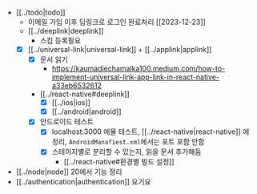 - [[../todo|todo]]
  - 이메일 가입 이후 딥링크로 로그인 완료처리 [[2023-12-23]]
  - [[../deeplink|deeplink]]
    - 스킴 등록필요
  - [X] [[../universal-link|universal-link]] + [[../applink|applink]]
    - [X] 문서 읽기
      + https://kaumadiechamalka100.medium.com/how-to-implement-universal-link-app-link-in-react-native-a33eb6532612
    + [[../react-native#deeplink]] 
      - [X] [[../ios|ios]]
      - [X] [[../android|android]]
    - [X] 안드로이드 테스트
      - [X] localhost:3000 에뮬 테스트, [[../react-native|react-native]] 에 정리, `AndroidManafiest.xml`에서는 포트 포함 안함
      - [X] 스테이지별로 분리할 수 있는지, 읽을 문서 추가해둠
        + [[../react-native#환경별 빌드 설정]]
- [[../node|node]] 20에서 기능 정리
- [[../authentication|authentication]] 요기요
